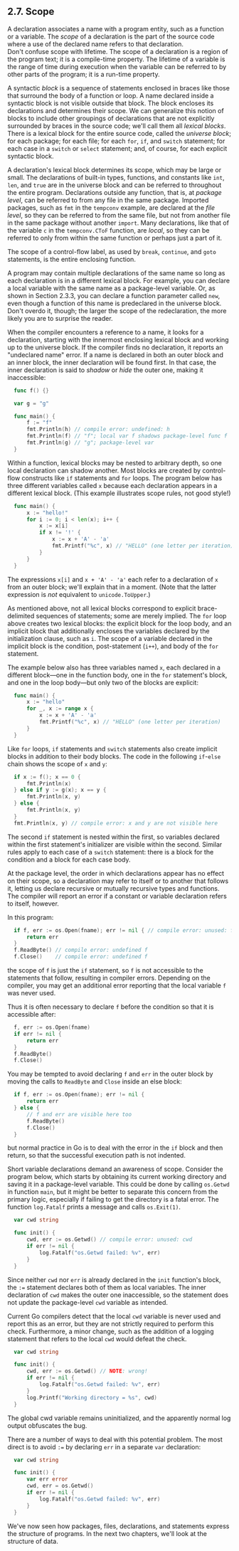 ## 2.7. Scope

A declaration associates a name with a program entity, such as a function or a variable. The *scope* of a declaration is the part of the source code where a use of the declared name refers to that declaration.  
Don't confuse scope with lifetime. The scope of a declaration is a region of the program text; it is a compile-time property. The lifetime of a variable is the range of time during execution when the variable can be referred to by other parts of the program; it is a run-time property.  

A syntactic *block* is a sequence of statements enclosed in braces like those that surround the body of a function or loop. A name declared inside a syntactic block is not visible outside that block. The block encloses its declarations and determines their scope. We can generalize this notion of blocks to include other groupings of declarations that are not explicitly surrounded by braces in the source code; we'll call them all *lexical blocks*. There is a lexical block for the entire source code, called the *universe block*; for each package; for each file; for each `for`, `if`, and `switch` statement; for each case in a `switch` or `select` statement; and, of course, for each explicit syntactic block. 

A declaration's lexical block determines its scope, which may be large or small. The declarations of built-in types, functions, and constants like `int`, `len`, and `true` are in the universe block and can be referred to throughout the entire program. Declarations outside any function, that is, at *package level*, can be referred to from any file in the same package. Imported packages, such as `fmt` in the `tempconv` example, are declared at the *file level*, so they can be referred to from the same file, but not from another file in the same package without another `import`. Many declarations, like that of the variable `c` in the `tempconv.CToF` function, are *local*, so they can be referred to only from within the same function or perhaps just a part of it.

The scope of a control-flow label, as used by `break`, `continue`, and `goto` statements, is the entire enclosing function.

A program may contain multiple declarations of the same name so long as each declaration is in a different lexical block. For example, you can declare a local variable with the same name as a package-level variable. Or, as shown in Section 2.3.3, you can declare a function parameter called `new`, even though a function of this name is predeclared in the universe block. Don't overdo it, though; the larger the scope of the redeclaration, the more likely you are to surprise the reader.

When the compiler encounters a reference to a name, it looks for a declaration, starting with the innermost enclosing lexical block and working up to the universe block. If the compiler finds no declaration, it reports an "undeclared name" error. If a name is declared in both an outer block and an inner block, the inner declaration will be found first. In that case, the inner declaration is said to *shadow* or *hide* the outer one, making it inaccessible:
```go
  func f() {}

  var g = "g"

  func main() {
      f := "f"
      fmt.Println(h) // compile error: undefined: h
      fmt.Println(f) // "f"; local var f shadows package-level func f 
      fmt.Println(g) // "g"; package-level var
  }
```

Within a function, lexical blocks may be nested to arbitrary depth, so one local declaration can shadow another. Most blocks are created by control-flow constructs like `if` statements and `for` loops. The program below has three different variables called `x` because each declaration appears in a different lexical block. (This example illustrates scope rules, not good style!)
```go
  func main() {
      x := "hello!"
      for i := 0; i < len(x); i++ {
          x := x[i]
          if x != '!' {
              x := x + 'A' - 'a'
              fmt.Printf("%c", x) // "HELLO" (one letter per iteration)
          }
      }
  }
```
The expressions `x[i]` and `x + 'A' - 'a'` each refer to a declaration of `x` from an outer block; we'll explain that in a moment. (Note that the latter expression is *not* equivalent to `unicode.ToUpper`.)

As mentioned above, not all lexical blocks correspond to explicit brace-delimited sequences of statements; some are merely implied. The `for` loop above creates two lexical blocks: the explicit block for the loop body, and an implicit block that additionally encloses the variables declared by the initialization clause, such as `i`. The scope of a variable declared in the implicit block is the condition, post-statement (`i++`), and body of the `for` statement.

The example below also has three variables named `x`, each declared in a different block—one in the function body, one in the `for` statement's block, and one in the loop body—but only two of the blocks are explicit:
```go
  func main() {
      x := "hello"
      for _, x := range x {
          x := x + 'A' - 'a'
          fmt.Printf("%c", x) // "HELLO" (one letter per iteration)
      } 
  }
```

Like `for` loops, `if` statements and `switch` statements also create implicit blocks in addition to their body blocks. The code in the following `if`-`else` chain shows the scope of `x` and `y`:
```go
  if x := f(); x == 0 {
      fmt.Println(x)
  } else if y := g(x); x == y {
      fmt.Println(x, y)
  } else {
      fmt.Println(x, y)
  }
  fmt.Println(x, y) // compile error: x and y are not visible here
```

The second `if` statement is nested within the first, so variables declared within the first statement's initializer are visible within the second. Similar rules apply to each case of a `switch` statement: there is a block for the condition and a block for each case body.

At the package level, the order in which declarations appear has no effect on their scope, so a declaration may refer to itself or to another that follows it, letting us declare recursive or mutually recursive types and functions. The compiler will report an error if a constant or variable declaration refers to itself, however.

In this program:
```go
  if f, err := os.Open(fname); err != nil { // compile error: unused: f
      return err
  }
  f.ReadByte() // compile error: undefined f
  f.Close()    // compile error: undefined f
```
the scope of `f` is just the `if` statement, so `f` is not accessible to the statements that follow, resulting in compiler errors. Depending on the compiler, you may get an additional error reporting that the local variable `f` was never used.

Thus it is often necessary to declare `f` before the condition so that it is accessible after:
```go
  f, err := os.Open(fname)
  if err != nil {
      return err
  }
  f.ReadByte()
  f.Close()
```

You may be tempted to avoid declaring `f` and `err` in the outer block by moving the calls to `ReadByte` and `Close` inside an else block:
```go
  if f, err := os.Open(fname); err != nil {
      return err
  } else {
      // f and err are visible here too
      f.ReadByte()
      f.Close()
  }
```
but normal practice in Go is to deal with the error in the `if` block and then return, so that the successful execution path is not indented.

Short variable declarations demand an awareness of scope. Consider the program below, which starts by obtaining its current working directory and saving it in a package-level variable. This could be done by calling `os.Getwd` in function `main`, but it might be better to separate this concern from the primary logic, especially if failing to get the directory is a fatal error. The function `log.Fatalf` prints a message and calls `os.Exit(1)`.

```go
  var cwd string

  func init() {
      cwd, err := os.Getwd() // compile error: unused: cwd
      if err != nil {
          log.Fatalf("os.Getwd failed: %v", err)
      } 
  }
```
Since neither `cwd` nor `err` is already declared in the `init` function's block, the `:=` statement declares both of them as local variables. The inner declaration of `cwd` makes the outer one inaccessible, so the statement does not update the package-level `cwd` variable as intended.  

Current Go compilers detect that the local `cwd` variable is never used and report this as an error, but they are not strictly required to perform this check. Furthermore, a minor change, such as the addition of a logging statement that refers to the local `cwd` would defeat the check.  
```go
  var cwd string

  func init() {
      cwd, err := os.Getwd() // NOTE: wrong!
      if err != nil {
          log.Fatalf("os.Getwd failed: %v", err)
      }
      log.Printf("Working directory = %s", cwd)
  }
```

The global cwd variable remains uninitialized, and the apparently normal log output obfuscates the bug.

There are a number of ways to deal with this potential problem. The most direct is to avoid `:=` by declaring `err` in a separate `var` declaration:
```go
  var cwd string

  func init() {
      var err error
      cwd, err = os.Getwd()
      if err != nil {
          log.Fatalf("os.Getwd failed: %v", err)
      }
  }
```

We've now seen how packages, files, declarations, and statements express the structure of programs. In the next two chapters, we'll look at the structure of data.
